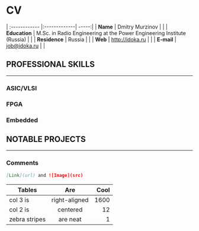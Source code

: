 CV
==
| :------------ |:-------------| -----:|
| **Name** 	    | Dmitry Murzinov | |
| **Education** | M.Sc. in Radio Engineering at the Power Engineering Institute (Russia) | |
| **Residence** | Russia | |
| **Web**       | <http://idoka.ru> | |
| **E-mail**    | <job@idoka.ru> | |
  


PROFESSIONAL SKILLS
-------------------
***

### ASIC/VLSI

### FPGA

### Embedded



NOTABLE PROJECTS
----------------
***


### Comments

```markdown
[Link](url) and ![Image](src)
```

| Tables        | Are           | Cool |
| ------------- |:-------------:| ----:|
| col 3 is      | right-aligned | 1600 |
| col 2 is      | centered      |   12 |
| zebra stripes | are neat      |    1 |
